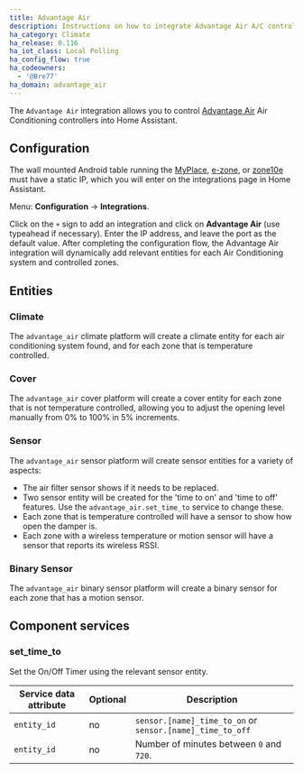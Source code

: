 ```yaml
---
title: Advantage Air
description: Instructions on how to integrate Advantage Air A/C controller into Home Assistant.
ha_category: Climate
ha_release: 0.116
ha_iot_class: Local Polling
ha_config_flow: true
ha_codeowners:
  - '@Bre77'
ha_domain: advantage_air
---
```


The `Advantage Air` integration allows you to control [Advantage Air](https://www.advantageair.com.au/) Air Conditioning controllers into Home Assistant.

## Configuration

The wall mounted Android table running the [MyPlace](https://play.google.com/store/apps/details?id=com.air.advantage.myair5), [e-zone](https://play.google.com/store/apps/details?id=com.air.advantage.ezone), or [zone10e](https://play.google.com/store/apps/details?id=com.air.advantage.zone10) must have a static IP, which you will enter on the integrations page in Home Assistant.

Menu: **Configuration** -> **Integrations**.

Click on the `+` sign to add an integration and click on **Advantage Air** (use typeahead if necessary).
Enter the IP address, and leave the port as the default value.
After completing the configuration flow, the Advantage Air integration will dynamically add relevant entities for each Air Conditioning system and controlled zones.

## Entities

### Climate

The `advantage_air` climate platform will create a climate entity for each air conditioning system found, and for each zone that is temperature controlled.

### Cover

The `advantage_air` cover platform will create a cover entity for each zone that is not temperature controlled, allowing you to adjust the opening level manually from 0% to 100% in 5% increments.

### Sensor

The `advantage_air` sensor platform will create sensor entities for a variety of aspects:

- The air filter sensor shows if it needs to be replaced.
- Two sensor entity will be created for the 'time to on' and 'time to off' features. Use the `advantage_air.set_time_to` service to change these.
- Each zone that is temperature controlled will have a sensor to show how open the damper is.
- Each zone with a wireless temperature or motion sensor will have a sensor that reports its wireless RSSI.

### Binary Sensor

The `advantage_air` binary sensor platform will create a binary sensor for each zone that has a motion sensor.

## Component services

### set_time_to

Set the On/Off Timer using the relevant sensor entity.

| Service data attribute | Optional | Description |
| ---------------------- | -------- | ----------- |
| `entity_id` | no | `sensor.[name]_time_to_on` or `sensor.[name]_time_to_off`
| `entity_id` | no | Number of minutes between `0` and `720`.
